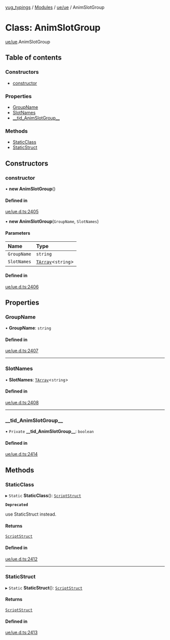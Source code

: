 [yug_typings](../README.md) / [Modules](../modules.md) / [ue/ue](../modules/ue_ue.md) / AnimSlotGroup

# Class: AnimSlotGroup

[ue/ue](../modules/ue_ue.md).AnimSlotGroup

## Table of contents

### Constructors

- [constructor](ue_ue.AnimSlotGroup.md#constructor)

### Properties

- [GroupName](ue_ue.AnimSlotGroup.md#groupname)
- [SlotNames](ue_ue.AnimSlotGroup.md#slotnames)
- [\_\_tid\_AnimSlotGroup\_\_](ue_ue.AnimSlotGroup.md#__tid_animslotgroup__)

### Methods

- [StaticClass](ue_ue.AnimSlotGroup.md#staticclass)
- [StaticStruct](ue_ue.AnimSlotGroup.md#staticstruct)

## Constructors

### constructor

• **new AnimSlotGroup**()

#### Defined in

[ue/ue.d.ts:2405](https://github.com/YugMetaverse/yug_typings/blob/25cad34/ue/ue.d.ts#L2405)

• **new AnimSlotGroup**(`GroupName`, `SlotNames`)

#### Parameters

| Name | Type |
| :------ | :------ |
| `GroupName` | `string` |
| `SlotNames` | [`TArray`](../interfaces/ue_puerts.TArray.md)<`string`\> |

#### Defined in

[ue/ue.d.ts:2406](https://github.com/YugMetaverse/yug_typings/blob/25cad34/ue/ue.d.ts#L2406)

## Properties

### GroupName

• **GroupName**: `string`

#### Defined in

[ue/ue.d.ts:2407](https://github.com/YugMetaverse/yug_typings/blob/25cad34/ue/ue.d.ts#L2407)

___

### SlotNames

• **SlotNames**: [`TArray`](../interfaces/ue_puerts.TArray.md)<`string`\>

#### Defined in

[ue/ue.d.ts:2408](https://github.com/YugMetaverse/yug_typings/blob/25cad34/ue/ue.d.ts#L2408)

___

### \_\_tid\_AnimSlotGroup\_\_

• `Private` **\_\_tid\_AnimSlotGroup\_\_**: `boolean`

#### Defined in

[ue/ue.d.ts:2414](https://github.com/YugMetaverse/yug_typings/blob/25cad34/ue/ue.d.ts#L2414)

## Methods

### StaticClass

▸ `Static` **StaticClass**(): [`ScriptStruct`](ue_ue.ScriptStruct.md)

**`Deprecated`**

use StaticStruct instead.

#### Returns

[`ScriptStruct`](ue_ue.ScriptStruct.md)

#### Defined in

[ue/ue.d.ts:2412](https://github.com/YugMetaverse/yug_typings/blob/25cad34/ue/ue.d.ts#L2412)

___

### StaticStruct

▸ `Static` **StaticStruct**(): [`ScriptStruct`](ue_ue.ScriptStruct.md)

#### Returns

[`ScriptStruct`](ue_ue.ScriptStruct.md)

#### Defined in

[ue/ue.d.ts:2413](https://github.com/YugMetaverse/yug_typings/blob/25cad34/ue/ue.d.ts#L2413)
